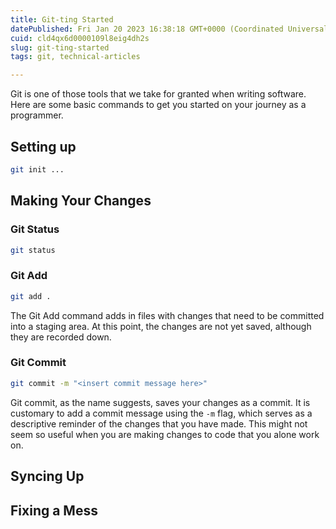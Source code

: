 ```yaml
---
title: Git-ting Started
datePublished: Fri Jan 20 2023 16:38:18 GMT+0000 (Coordinated Universal Time)
cuid: cld4qx6d0000109l8eig4dh2s
slug: git-ting-started
tags: git, technical-articles

---
```


Git is one of those tools that we take for granted when writing software. Here are some basic commands to get you started on your journey as a programmer.

## Setting up

```bash
git init ...
```

## Making Your Changes

### Git Status

```bash
git status
```

### Git Add

```bash
git add .
```

The Git Add command adds in files with changes that need to be committed into a staging area. At this point, the changes are not yet saved, although they are recorded down.

### Git Commit

```bash
git commit -m "<insert commit message here>"
```

Git commit, as the name suggests, saves your changes as a commit. It is customary to add a commit message using the `-m` flag, which serves as a descriptive reminder of the changes that you have made. This might not seem so useful when you are making changes to code that you alone work on.

## Syncing Up

## Fixing a Mess